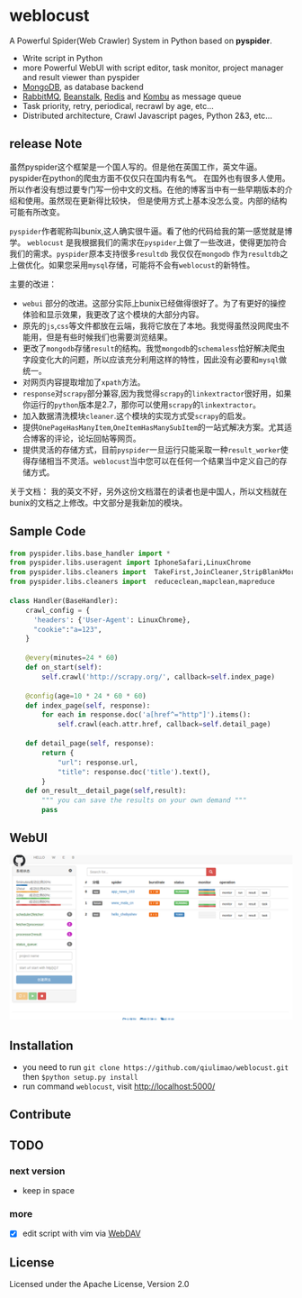 weblocust
========

A Powerful Spider(Web Crawler) System in Python based on **pyspider**.

- Write script in Python
- more Powerful WebUI with script editor, task monitor, project manager and result viewer than pyspider
- [MongoDB](https://www.mongodb.org/), as database backend
- [RabbitMQ](http://www.rabbitmq.com/), [Beanstalk](http://kr.github.com/beanstalkd/), [Redis](http://redis.io/) and [Kombu](http://kombu.readthedocs.org/) as message queue
- Task priority, retry, periodical, recrawl by age, etc...
- Distributed architecture, Crawl Javascript pages, Python 2&3, etc...


release Note
-----------
虽然pyspider这个框架是一个国人写的。但是他在英国工作，英文牛逼。pyspider在python的爬虫方面不仅仅只在国内有名气。
在国外也有很多人使用。所以作者没有想过要专门写一份中文的文档。在他的博客当中有一些早期版本的介绍和使用。虽然现在更新得比较快，
但是使用方式上基本没怎么变。内部的结构可能有所改变。

`pyspider`作者昵称叫bunix,这人确实很牛逼。看了他的代码给我的第一感觉就是博学。
`weblocust` 是我根据我们的需求在`pyspider`上做了一些改进，使得更加符合我们的需求。`pyspider`原本支持很多`resultdb`
我仅仅在`mongodb` 作为`resultdb`之上做优化。如果您采用`mysql`存储，可能将不会有`weblocust`的新特性。

主要的改进：

*   `webui` 部分的改进。这部分实际上bunix已经做得很好了。为了有更好的操控体验和显示效果，我更改了这个模块的大部分内容。
*   原先的`js`,`css`等文件都放在云端，我将它放在了本地。我觉得虽然没网爬虫不能用，但是有些时候我们也需要浏览结果。
*   更改了`mongodb`存储`result`的结构。我觉`mongodb`的`schemaless`恰好解决爬虫字段变化大的问题，所以应该充分利用这样的特性，因此没有必要和`mysql`做统一。
*   对网页内容提取增加了`xpath`方法。
*   `response`对`scrapy`部分兼容,因为我觉得`scrapy`的`linkextractor`很好用，如果你运行的`python`版本是2.7，那你可以使用`scrapy`的`linkextractor`。
*   加入数据清洗模块`cleaner`.这个模块的实现方式受`scrapy`的启发。
*   提供`OnePageHasManyItem`,`OneItemHasManySubItem`的一站式解决方案。尤其适合博客的评论，论坛回帖等网页。
*   提供灵活的存储方式，目前`pyspider`一旦运行只能采取一种`result_worker`使得存储相当不灵活。`weblocust`当中您可以在任何一个结果当中定义自己的存储方式。


关于文档：
我的英文不好，另外这份文档潜在的读者也是中国人，所以文档就在bunix的文档之上修改。中文部分是我新加的模块。

Sample Code 
-----------

```python
from pyspider.libs.base_handler import *
from pyspider.libs.useragent import IphoneSafari,LinuxChrome
from pyspider.libs.cleaners import  TakeFirst,JoinCleaner,StripBlankMoreThan2
from pyspider.libs.cleaners import  reduceclean,mapclean,mapreduce

class Handler(BaseHandler):
    crawl_config = {
      'headers': {'User-Agent': LinuxChrome},
      "cookie":"a=123",
    }

    @every(minutes=24 * 60)
    def on_start(self):
        self.crawl('http://scrapy.org/', callback=self.index_page)

    @config(age=10 * 24 * 60 * 60)
    def index_page(self, response):
        for each in response.doc('a[href^="http"]').items():
            self.crawl(each.attr.href, callback=self.detail_page)

    def detail_page(self, response):
        return {
            "url": response.url,
            "title": response.doc('title').text(),
        }
    def on_result__detail_page(self,result):
        """ you can save the results on your own demand """
        pass
```
WebUI
---------

![Demo Img](imgs/demo_1.png)


Installation
------------

* you need to run `git clone https://github.com/qiulimao/weblocust.git` then `$python setup.py install`
* run command `weblocust`, visit [http://localhost:5000/](http://localhost:5000/)

Contribute
----------


TODO
----

### next version
* keep in space




### more

- [x] edit script with vim via [WebDAV](http://en.wikipedia.org/wiki/WebDAV)


License
-------
Licensed under the Apache License, Version 2.0


[Demo Img]:             imgs/demo_1.png
[Issue]:                https://github.com/qiulimao/webocust/issues

